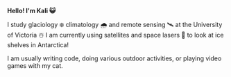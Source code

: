 **Hello! I'm Kali 😺**

I study glaciology ❄️ climatology 🌧️ and remote sensing 🛰️ at the University of Victoria ☃️ I am currently using satellites and space lasers 👾 to look at ice shelves in Antarctica!

  I am usually writing code, doing various outdoor activities, or playing video games with my cat. 

  
